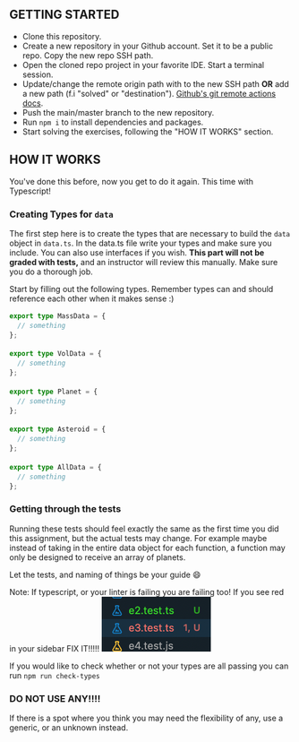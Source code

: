 ## GETTING STARTED

- Clone this repository.
- Create a new repository in your Github account. Set it to be a public repo. Copy the new repo SSH path.
- Open the cloned repo project in your favorite IDE. Start a terminal session.
- Update/change the remote origin path with to the new SSH path **OR** add a new path (f.i "solved" or "destination"). [Github's git remote actions docs](https://docs.github.com/en/get-started/getting-started-with-git/managing-remote-repositories).
- Push the main/master branch to the new repository.
- Run `npm i` to install dependencies and packages.
- Start solving the exercises, following the "HOW IT WORKS" section.

## HOW IT WORKS

You've done this before, now you get to do it again. This time with Typescript!

### Creating Types for `data`

The first step here is to create the types that are necessary to build the `data` object in `data.ts`. In the data.ts file write your types and make sure you include. You can also use interfaces if you wish. **This part will not be graded with tests,** and an instructor will review this manually. Make sure you do a thorough job.

Start by filling out the following types. Remember types can and should reference each other when it makes sense :)

```ts
export type MassData = {
  // something
};

export type VolData = {
  // something
};

export type Planet = {
  // something
};

export type Asteroid = {
  // something
};

export type AllData = {
  // something
};
```

### Getting through the tests

Running these tests should feel exactly the same as the first time you did this assignment, but the actual tests may change. For example maybe instead of taking in the entire data object for each function, a function may only be designed to receive an array of planets.

Let the tests, and naming of things be your guide 😄

Note: If typescript, or your linter is failing you are failing too! If you see red in your sidebar FIX IT!!!!!
![DONT LET THIS HAPPEN BEFORE YOU SUBMIT](images/Screen%20Shot%202023-02-25%20at%2012.56.27%20PM.png)

If you would like to check whether or not your types are all passing you can run `npm run check-types`

### DO NOT USE ANY!!!!

If there is a spot where you think you may need the flexibility of any, use a generic, or an unknown instead.

